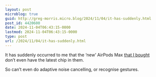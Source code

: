 ```yaml
---
layout: post
microblog: true
guid: http://greg-morris.micro.blog/2024/11/04/it-has-suddenly.html
post_id: 4420600
date: 2024-11-04T06:43:15-0000
lastmod: 2024-11-04T06:43:15-0000
type: post
url: /2024/11/04/it-has-suddenly.html
---
```

It has suddenly occurred to me that the ‘new’ AirPods Max [that I bought](https://gregmorris.co.uk/2024/11/02/im-such-an.html) don’t even have the latest chip in them. 

So can’t even do adaptive noise cancelling, or recognise gestures. 
